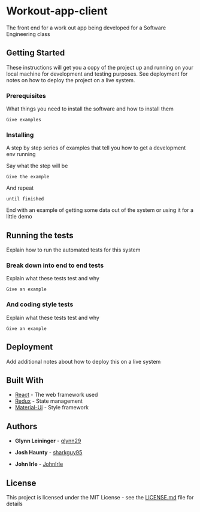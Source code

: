 # Workout-app-client

The front end for a work out app being developed for a Software Engineering class

## Getting Started

These instructions will get you a copy of the project up and running on your local machine for development and testing purposes. See deployment for notes on how to deploy the project on a live system.

### Prerequisites

What things you need to install the software and how to install them

```
Give examples
```

### Installing

A step by step series of examples that tell you how to get a development env running

Say what the step will be

```
Give the example
```

And repeat

```
until finished
```

End with an example of getting some data out of the system or using it for a little demo

## Running the tests

Explain how to run the automated tests for this system

### Break down into end to end tests

Explain what these tests test and why

```
Give an example
```

### And coding style tests

Explain what these tests test and why

```
Give an example
```

## Deployment

Add additional notes about how to deploy this on a live system

## Built With

* [React](https://reactjs.org/) - The web framework used
* [Redux](https://redux.js.org/) - State management
* [Material-Ui](https://material-ui.com/) - Style framework

## Authors

* **Glynn Leininger** - [glynn29](https://github.com/glynn29)

* **Josh Haunty** -  [sharkguy95](https://github.com/sharkguy95)

* **John Irle**  - [JohnIrle](https://github.com/JohnIrle)


## License

This project is licensed under the MIT License - see the [LICENSE.md](LICENSE.md) file for details
